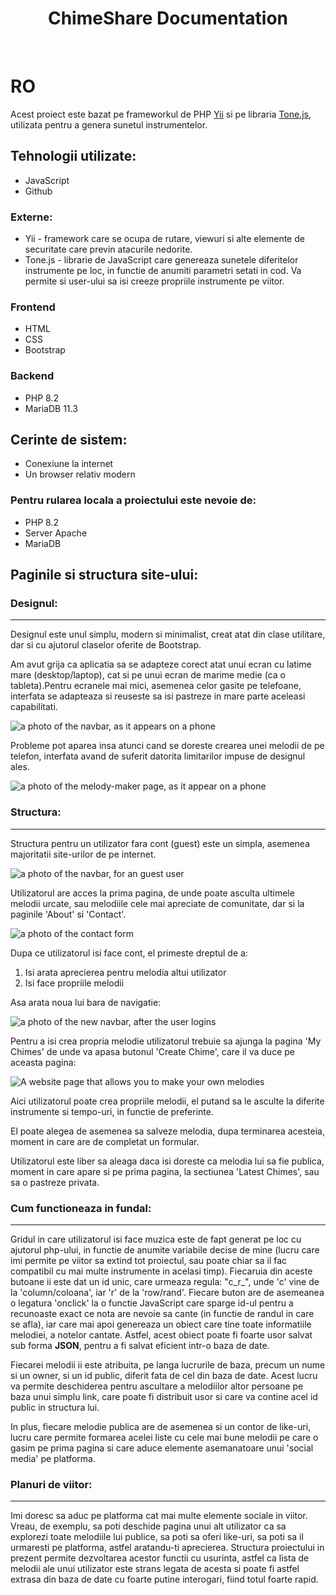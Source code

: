 <p align="center">
    <!--<a href="https://github.com/yiisoft" target="_blank">
        <img src="https://avatars0.githubusercontent.com/u/993323" height="100px">
    </a>-->
    <h1 align="center">ChimeShare Documentation</h1>
    <br>
</p>

<h1>RO</h1>

Acest proiect este bazat pe frameworkul de PHP [Yii](https://www.yiiframework.com/) si pe libraria [Tone.js](https://tonejs.github.io/), utilizata pentru a genera sunetul instrumentelor.

## Tehnologii utilizate:

- JavaScript
- Github

### Externe:

- Yii - framework care se ocupa de rutare, viewuri si alte elemente de securitate care previn atacurile nedorite.
- Tone.js - librarie de JavaScript care genereaza sunetele diferitelor instrumente pe loc, in functie de anumiti parametri setati in cod. Va permite si user-ului sa isi creeze propriile instrumente pe viitor.
  
### Frontend
- HTML
- CSS
- Bootstrap

### Backend
- PHP 8.2
- MariaDB 11.3

## Cerinte de sistem:

- Conexiune la internet
- Un browser relativ modern

### Pentru rularea locala a proiectului este nevoie de:

- PHP 8.2
- Server Apache
- MariaDB

## Paginile si structura site-ului:

### Designul:

-------------------------------

Designul este unul simplu, modern si minimalist, creat atat din clase utilitare, dar si cu ajutorul claselor oferite de Bootstrap.

Am avut grija ca aplicatia sa se adapteze corect atat unui ecran cu latime mare (desktop/laptop), cat si pe unui ecran de marime medie (ca o tableta).Pentru ecranele mai mici, asemenea
celor gasite pe telefoane, interfata se adapteaza si reuseste sa isi pastreze in mare parte aceleasi capabilitati.

![a photo of the navbar, as it appears on a phone](https://github.com/AndreicuD/ChimeShare/assets/78648231/04c3df81-45f5-439b-9638-35f9be7f79bd)

Probleme pot aparea insa atunci cand se doreste crearea unei melodii de pe telefon, interfata avand de suferit datorita limitarilor impuse de designul ales.

![a photo of the melody-maker page, as it appear on a phone](https://github.com/AndreicuD/ChimeShare/assets/78648231/fc42bfba-1790-40e2-a551-f7a24e003bf2)

### Structura:

-------------------------------

Structura pentru un utilizator fara cont (guest) este un simpla, asemenea majoritatii site-urilor de pe internet.

![a photo of the navbar, for an guest user](https://github.com/AndreicuD/ChimeShare/assets/78648231/4ac374a8-80e9-4e64-8034-e3bc9fe9c796)

Utilizatorul are acces la prima pagina, de unde poate asculta ultimele melodii urcate, sau melodiile cele mai apreciate de comunitate, dar si la paginile 'About' si 'Contact'.

![a photo of the contact form](https://github.com/AndreicuD/ChimeShare/assets/78648231/dc6cefe5-c5b5-4795-b8d6-d44fc40f7650)

Dupa ce utilizatorul isi face cont, el primeste dreptul de a:

1. Isi arata aprecierea pentru melodia altui utilizator
2. Isi face propriile melodii

Asa arata noua lui bara de navigatie:

![a photo of the new navbar, after the user logins](https://github.com/AndreicuD/ChimeShare/assets/78648231/f635553c-cf4e-408f-85f0-0bbfe4422e14)

Pentru a isi crea propria melodie utilizatorul trebuie sa ajunga la pagina 'My Chimes' de unde va apasa butonul 'Create Chime', care il va duce pe aceasta pagina:

![A website page that allows you to make your own melodies](https://github.com/AndreicuD/ChimeShare/assets/78648231/3b1297e6-ae26-4404-908d-ed717b141681)

Aici utilizatorul poate crea propriile melodii, el putand sa le asculte la diferite instrumente si tempo-uri, in functie de preferinte.

El poate alegea de asemenea sa salveze melodia, dupa terminarea acesteia, moment in care are de completat un formular.

Utilizatorul este liber sa aleaga daca isi doreste ca melodia lui sa fie publica, moment in care apare si pe prima pagina, la sectiunea 'Latest Chimes', sau sa o pastreze privata.


### Cum functioneaza in fundal:

-------------------------------

Gridul in care utilizatorul isi face muzica este de fapt generat pe loc cu ajutorul php-ului, in functie de anumite variabile decise de mine (lucru care imi permite pe viitor sa
extind tot proiectul, sau poate chiar sa il fac compatibil cu mai multe instrumente in acelasi timp). Fiecaruia din aceste butoane ii este dat un id unic, care urmeaza regula:
"c_r_", unde 'c' vine de la 'column/coloana', iar 'r' de la 'row/rand'. Fiecare buton are de asemeanea o legatura 'onclick' la o functie JavaScript care sparge id-ul
pentru a recunoaste exact ce nota are nevoie sa cante (in functie de randul in care se afla), iar care mai apoi genereaza un obiect care tine toate informatiile melodiei, a
notelor cantate. Astfel, acest obiect poate fi foarte usor salvat sub forma <b>JSON</b>, pentru a fi salvat eficient intr-o baza de date.

Fiecarei melodii ii este atribuita, pe langa lucrurile de baza, precum un nume si un owner, si un id public, diferit fata de cel din baza de date. Acest lucru va permite
deschiderea pentru ascultare a melodiilor altor persoane pe baza unui simplu link, care poate fi distribuit usor si care va contine acel id public in structura lui.

In plus, fiecare melodie publica are de asemenea si un contor de like-uri, lucru care permite formarea acelei liste cu cele mai bune melodii pe care o gasim pe prima pagina
si care aduce elemente asemanatoare unui 'social media' pe platforma.

### Planuri de viitor:

-------------------------------

Imi doresc sa aduc pe platforma cat mai multe elemente sociale in viitor. Vreau, de exemplu, sa poti deschide pagina unui alt utilizator ca sa explorezi toate melodiile lui
publice, sa poti sa oferi like-uri, sa poti sa il urmaresti pe platforma, astfel aratandu-ti aprecierea. Structura proiectului in prezent permite dezvoltarea acestor functii
cu usurinta, astfel ca lista de melodii ale unui utilizator este strans legata de acesta si poate fi astfel extrasa din baza de date cu foarte putine interogari, fiind totul
foarte rapid.
